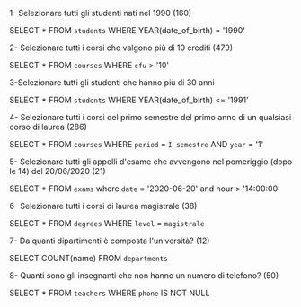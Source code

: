 1- Selezionare tutti gli studenti nati nel 1990 (160)

SELECT * FROM `students` WHERE YEAR(date_of_birth) = '1990'

2- Selezionare tutti i corsi che valgono più di 10 crediti (479) 

SELECT * FROM `courses` WHERE `cfu` > '10'

3-Selezionare tutti gli studenti che hanno più di 30 anni

SELECT * FROM `students` WHERE YEAR(date_of_birth) <= '1991'

4- Selezionare tutti i corsi del primo semestre del primo anno di un qualsiasi corso di laurea (286)

SELECT * FROM `courses` WHERE `period` = `I semestre` AND `year` = '1'

5- Selezionare tutti gli appelli d'esame che avvengono nel pomeriggio (dopo le 14) del 20/06/2020 (21)

SELECT * FROM `exams` where `date` = '2020-06-20' and hour > '14:00:00'

6- Selezionare tutti i corsi di laurea magistrale (38)

SELECT * FROM `degrees` WHERE `level` = `magistrale`

7- Da quanti dipartimenti è composta l'università? (12)

SELECT COUNT(name) FROM `departments`

8- Quanti sono gli insegnanti che non hanno un numero di telefono? (50)

SELECT * FROM `teachers` WHERE `phone` IS NOT NULL